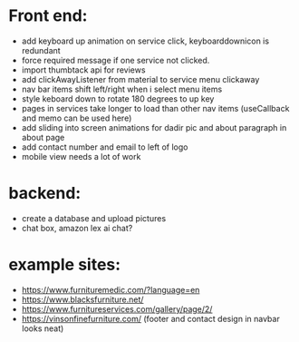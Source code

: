 # Front end:
 - add keyboard up animation on service click, keyboarddownicon is redundant
 - force required message if one service not clicked. 
 - import thumbtack api for reviews
 - add clickAwayListener from material to service menu clickaway
 - nav bar items shift left/right when i select menu items
 - style keboard down to rotate 180 degrees to up key
 - pages in services take longer to load than other nav items (useCallback and memo can be used here)
 - add sliding into screen animations for dadir pic and about paragraph in about  page
 - add contact number and email to left of logo
 - mobile view needs a lot of work
 
# backend: 
 - create a database and upload pictures
 - chat box, amazon lex ai chat?
 

 # example sites: 
 - https://www.furnituremedic.com/?language=en
 - https://www.blacksfurniture.net/ 
 - https://www.furnitureservices.com/gallery/page/2/
 - https://vinsonfinefurniture.com/ (footer and contact design in navbar looks neat)